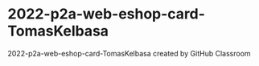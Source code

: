 # 2022-p2a-web-eshop-card-TomasKelbasa
2022-p2a-web-eshop-card-TomasKelbasa created by GitHub Classroom
